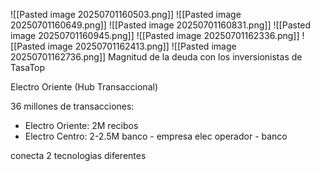 ![[Pasted image 20250701160503.png]]
![[Pasted image 20250701160649.png]]
![[Pasted image 20250701160831.png]]
![[Pasted image 20250701160945.png]]
![[Pasted image 20250701162336.png]]
![[Pasted image 20250701162413.png]]
![[Pasted image 20250701162736.png]]
Magnitud de la deuda con los inversionistas de TasaTop

Electro Oriente (Hub Transaccional)

36 millones de transacciones:
- Electro Oriente: 2M recibos
- Electro Centro: 2-2.5M
banco - empresa elec
operador - banco

conecta 2 tecnologias diferentes